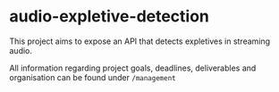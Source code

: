 # audio-expletive-detection
This project aims to expose an API that detects expletives in streaming audio.

All information regarding project goals, deadlines, deliverables and organisation can be found under `/management`
